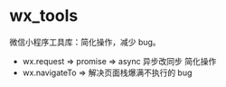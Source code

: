 # wx_tools
微信小程序工具库：简化操作，减少 bug。

- wx.request => promise => async 异步改同步 简化操作
- wx.navigateTo => 解决页面栈爆满不执行的 bug
